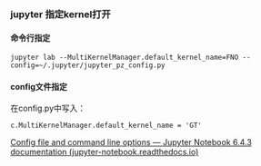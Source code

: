 ### jupyter 指定kernel打开

#### 命令行指定

```shell
jupyter lab --MultiKernelManager.default_kernel_name=FNO --config=~/.jupyter/jupyter_pz_config.py
```



#### config文件指定

在config.py中写入：

```configure
c.MultiKernelManager.default_kernel_name = 'GT'
```



[Config file and command line options — Jupyter Notebook 6.4.3 documentation (jupyter-notebook.readthedocs.io)](https://jupyter-notebook.readthedocs.io/en/stable/config.html)